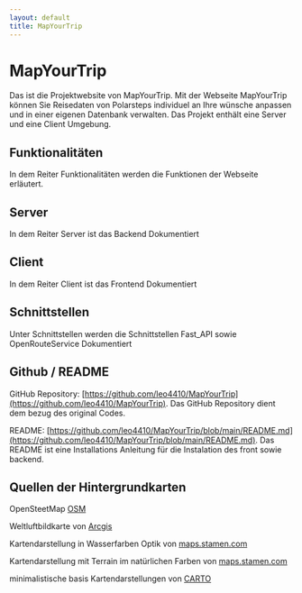 ```yaml
---
layout: default
title: MapYourTrip
---
```


# MapYourTrip
Das ist die Projektwebsite von MapYourTrip. 
Mit der Webseite MapYourTrip können Sie Reisedaten von Polarsteps individuel an Ihre wünsche anpassen und in einer eigenen Datenbank verwalten.
Das Projekt enthält eine Server und eine Client Umgebung.

## Funktionalitäten
In dem Reiter Funktionalitäten werden die Funktionen der Webseite erläutert. 

## Server
In dem Reiter Server ist das Backend Dokumentiert

## Client
In dem Reiter Client ist das Frontend Dokumentiert

## Schnittstellen
Unter Schnittstellen werden die Schnittstellen Fast_API sowie OpenRouteService Dokumentiert

## Github / README

GitHub Repository: [https://github.com/leo4410/MapYourTrip](https://github.com/leo4410/MapYourTrip).
Das GitHub Repository dient dem bezug des original Codes.

README: [https://github.com/leo4410/MapYourTrip/blob/main/README.md](https://github.com/leo4410/MapYourTrip/blob/main/README.md).
Das README ist eine Installations Anleitung für die Instalation des front sowie backend.


## Quellen der Hintergrundkarten

OpenSteetMap [OSM](https://www.openstreetmap.org/about)

Weltluftbildkarte von [Arcgis](https://www.arcgis.com/home/item.html?id=10df2279f9684e4a9f6a7f08febac2a9)

Kartendarstellung in Wasserfarben Optik von [maps.stamen.com](https://maps.stamen.com/watercolor/#12/37.7706/-122.3782)

Kartendarstellung mit Terrain im natürlichen Farben von [maps.stamen.com](https://maps.stamen.com/terrain/#12/37.7706/-122.3782r)

minimalistische basis Kartendarstellungen von [CARTO](https://carto.com)
